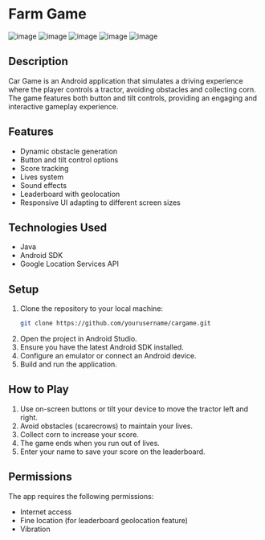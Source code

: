 
# Farm Game
![image](https://github.com/NivBuskila/CarGame/assets/94639680/5e959916-0471-4ac6-80bf-4e39634b6fc2)
![image](https://github.com/NivBuskila/CarGame/assets/94639680/4edade81-61cd-4d95-a5f3-28bebd54b69c)
![image](https://github.com/NivBuskila/CarGame/assets/94639680/e980a599-08f5-4abd-a557-b5171d005b50)
![image](https://github.com/NivBuskila/CarGame/assets/94639680/2172db58-9e45-492c-9300-f242ae399c62)
![image](https://github.com/NivBuskila/CarGame/assets/94639680/32d3511a-f68d-4624-9c94-2bcc535b6a3d)


## Description
Car Game is an Android application that simulates a driving experience where the player controls a tractor, avoiding obstacles and collecting corn. The game features both button and tilt controls, providing an engaging and interactive gameplay experience.

## Features
- Dynamic obstacle generation
- Button and tilt control options
- Score tracking
- Lives system
- Sound effects
- Leaderboard with geolocation
- Responsive UI adapting to different screen sizes

## Technologies Used
- Java
- Android SDK
- Google Location Services API

## Setup
1. Clone the repository to your local machine:
   ```sh
   git clone https://github.com/yourusername/cargame.git
   ```
2. Open the project in Android Studio.
3. Ensure you have the latest Android SDK installed.
4. Configure an emulator or connect an Android device.
5. Build and run the application.

## How to Play
1. Use on-screen buttons or tilt your device to move the tractor left and right.
2. Avoid obstacles (scarecrows) to maintain your lives.
3. Collect corn to increase your score.
4. The game ends when you run out of lives.
5. Enter your name to save your score on the leaderboard.

## Permissions
The app requires the following permissions:
- Internet access
- Fine location (for leaderboard geolocation feature)
- Vibration
